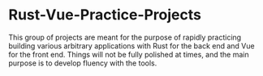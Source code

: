 # Rust-Vue-Practice-Projects

This group of projects are meant for the purpose of rapidly practicing building various arbitrary applications with Rust for the back end and Vue for the front end.  Things will not be fully polished at times, and the main purpose is to develop fluency with the tools.